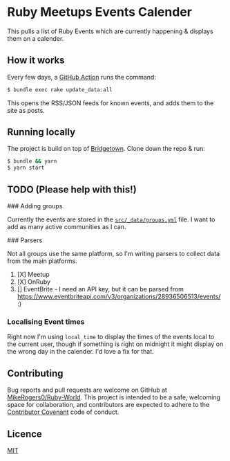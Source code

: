 # Ruby Meetups Events Calender

This pulls a list of Ruby Events which are currently happening & displays them on a calender.

## How it works

Every few days, a [GitHub Action](https://github.com/MikeRogers0/Ruby-World/blob/main/.github/workflows/pull-latest-events.yml) runs the command:

```bash
$ bundle exec rake update_data:all
```

This opens the RSS/JSON feeds for known events, and adds them to the site as posts.

## Running locally

The project is build on top of [Bridgetown](https://www.bridgetownrb.com/). Clone down the repo & run:

```bash
$ bundle && yarn
$ yarn start
```

## TODO (Please help with this!)

### Adding groups

Currently the events are stored in the [`src/_data/groups.yml`](https://github.com/MikeRogers0/Ruby-World/blob/main/src/_data/groups.yml) file. I want to add as many active communities as I can.

### Parsers

Not all groups use the same platform, so I'm writing parsers to collect data from the main platforms.

1. [X] Meetup
2. [X] OnRuby
3. [] EventBrite - I need an API key, but it can be parsed from https://www.eventbriteapi.com/v3/organizations/28936506513/events/ :)

### Localising Event times

Right now I'm using `local_time` to display the times of the events local to the current user, though if something is right on midnight it might display on the wrong day in the calender. I'd love a fix for that.

## Contributing

Bug reports and pull requests are welcome on GitHub at [MikeRogers0/Ruby-World](https://github.com/MikeRogers0/Ruby-World). This project is intended to be a safe, welcoming space for collaboration, and contributors are expected to adhere to the [Contributor Covenant](http://contributor-covenant.org) code of conduct.

## Licence

[MIT](https://opensource.org/licenses/MIT)
